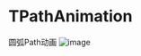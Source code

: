 # TPathAnimation
圆弧Path动画
![image](https://github.com/tikeyc/TPathAnimation/tree/master/screen/screen1.gif)  
